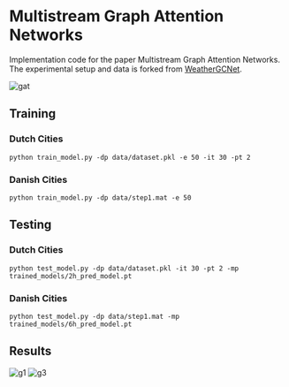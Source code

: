 # Multistream Graph Attention Networks

Implementation code for the paper Multistream Graph Attention Networks.
The experimental setup and data is forked from [WeatherGCNet](https://github.com/tstanczyk95/WeatherGCNet).

![gat](https://user-images.githubusercontent.com/38927466/129062241-cd8b1739-0fdc-49c4-9420-e48f8cbbd1b4.jpg)

## Training ##

### Dutch Cities ###
```
python train_model.py -dp data/dataset.pkl -e 50 -it 30 -pt 2
```

### Danish Cities ###
```
python train_model.py -dp data/step1.mat -e 50 
```

## Testing ##

### Dutch Cities ###
```
python test_model.py -dp data/dataset.pkl -it 30 -pt 2 -mp trained_models/2h_pred_model.pt
```

### Danish Cities ###
```
python test_model.py -dp data/step1.mat -mp trained_models/6h_pred_model.pt
```

## Results ##

![g1](https://user-images.githubusercontent.com/38927466/129238554-d9d2f281-33ca-4fae-9bfc-d1dc2daa64c0.JPG)
![g3](https://user-images.githubusercontent.com/38927466/129238564-38c770ae-efe2-443c-8a7b-7674fce3bf33.JPG)
